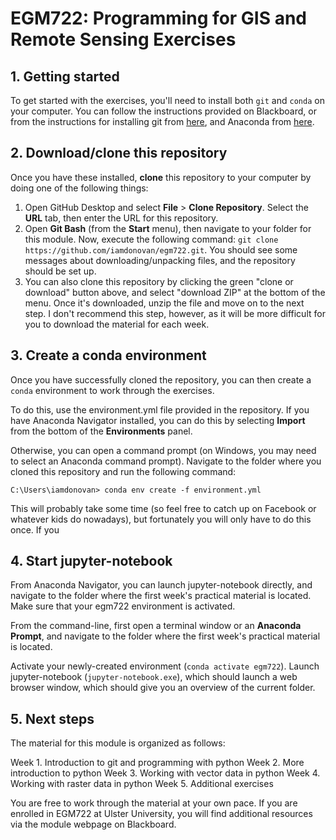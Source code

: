 # EGM722: Programming for GIS and Remote Sensing Exercises

## 1. Getting started

To get started with the exercises, you'll need to install both `git` and `conda` on your computer. You can follow the
instructions provided on Blackboard, or from the instructions for installing git from [here](https://git-scm.com/downloads), 
and Anaconda from [here](https://docs.anaconda.com/anaconda/install/). 

## 2. Download/clone this repository

Once you have these installed, __clone__ this repository to your computer by doing one of the following things:

1. Open GitHub Desktop and select __File__ > __Clone Repository__. Select the __URL__ tab, then enter the URL for this 
   repository.
2. Open __Git Bash__ (from the __Start__ menu), then navigate to your folder for this module.
   Now, execute the following command: `git clone https://github.com/iamdonovan/egm722.git`. You should see some messages
   about downloading/unpacking files, and the repository should be set up.
3. You can also clone this repository by clicking the green "clone or download" button above, and select "download ZIP"
   at the bottom of the menu. Once it's downloaded, unzip the file and move on to the next step. I don't recommend this
   step, however, as it will be more difficult for you to download the material for each week. 

## 3. Create a conda environment

Once you have successfully cloned the repository, you can then create a `conda` environment to work through the exercises.

To do this, use the environment.yml file provided in the repository. If you have Anaconda Navigator installed,
you can do this by selecting __Import__ from the bottom of the __Environments__ panel. 

Otherwise, you can open a command prompt (on Windows, you may need to select an Anaconda command prompt). Navigate
to the folder where you cloned this repository and run the following command:

```
C:\Users\iamdonovan> conda env create -f environment.yml
```

This will probably take some time (so feel free to catch up on Facebook or whatever kids do nowadays), but fortunately 
you will only have to do this once. If you

## 4. Start jupyter-notebook

From Anaconda Navigator, you can launch jupyter-notebook directly, and navigate to the folder where the first week's
practical material is located. Make sure that your egm722 environment is activated.

From the command-line, first open a terminal window or an __Anaconda Prompt__, and navigate to the folder where the
first week's practical material is located.

Activate your newly-created environment (`conda activate egm722`). Launch jupyter-notebook (`jupyter-notebook.exe`),
which should launch a web browser window, which should give you an overview of the current folder. 

## 5. Next steps
The material for this module is organized as follows:

Week 1. Introduction to git and programming with python
Week 2. More introduction to python
Week 3. Working with vector data in python
Week 4. Working with raster data in python
Week 5. Additional exercises

You are free to work through the material at your own pace. If you are enrolled in EGM722 at Ulster University, you
will find additional resources via the module webpage on Blackboard.
